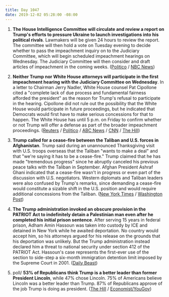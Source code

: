 ```yaml
---
title: Day 1047
date: 2019-12-02 05:28:00 -08:00
---
```


1. **The House Intelligence Committee will circulate and review a report on Trump's efforts to pressure Ukraine to launch investigations into his political rivals**. Lawmakers will be given 24 hours to review the report. The committee will then hold a vote on Tuesday evening to decide whether to pass the impeachment inquiry on to the Judiciary Committee, which will begin scheduled impeachment hearings on Wednesday. The Judiciary Committee will then consider and draft articles of impeachment in the coming weeks. ([Politico](https://www.politico.com/news/2019/11/30/intelligence-committee-draft-ukraine-report-074518) / [NBC News](https://www.nbcnews.com/politics/trump-impeachment-inquiry/house-intelligence-committee-vote-impeachment-report-n1093701))

2. **Neither Trump nor White House attorneys will participate in the first impeachment hearing with the Judiciary Committee on Wednesday**. In a letter to Chairman Jerry Nadler, White House counsel Pat Cipollone cited a "complete lack of due process and fundamental fairness afforded the president" as the reason for Trump's refusal to participate in the hearing. Cipollone did not rule out the possibility that the White House would participate in future proceedings, but he indicated that Democrats would first have to make serious concessions for that to happen. The White House has until 5 p.m. on Friday to confirm whether or not Trump will offer a defense as part of the broader impeachment proceedings. ([Reuters](https://www.reuters.com/article/us-usa-trump-impeachment-idUSKBN1Y50XP) / [Politico](https://www.politico.com/news/2019/12/01/trump-impeachment-response-house-judiciary-074712) / [ABC News](https://abcnews.go.com/Politics/trump-lawyers-wont-participate-upcoming-impeachment-hearing-sources/story?id=67420879) / [CNN](https://www.cnn.com/2019/12/01/politics/white-house-not-participating-judiciary-hearing-impeachment/index.html) / [The Hill](https://thehill.com/homenews/administration/472547-white-house-wont-participate-in-first-judiciary-impeachment-hearing))

3. **Trump called for a cease-fire between the Taliban and U.S. forces in Afghanistan**. Trump said during an unannounced Thanksgiving visit with U.S. troops overseas that the Taliban "wants to make a deal" and that "we're saying it has to be a cease-fire." Trump claimed that he has made "tremendous progress" since he abruptly canceled his previous peace talks with the Taliban in September. Afghan President Ashraf Ghani indicated that a cease-fire wasn't in progress or even part of the discussion with U.S. negotiators. Western diplomats and Taliban leaders were also confused by Trump's remarks, since demanding a cease-fire would constitute a sizable shift in the U.S. position and would require additional concessions from the Taliban. ([New York Times](https://www.nytimes.com/2019/11/29/world/asia/afghanistan-taliban-peace-talks-ghani-trump.html) / [Washington Post](https://www.washingtonpost.com/national-security/trumps-talk-of-afghanistan-cease-fire-appears-to-surprise-the-taliban-afghan-government/2019/11/29/3a661a34-12d1-11ea-b0fc-62cc38411ebb_story.html))

4. **The Trump administration invoked an obscure provision in the PATRIOT Act to indefinitely detain a Palestinian man even after he completed his initial prison sentence**. After serving 15 years in federal prison, Adham Amin Hassoun was taken into custody by ICE and detained in New York while he awaited deportation. No country would accept him, so his attorneys argued for his release on the grounds that his deportation was unlikely. But the Trump administration instead declared him a threat to national security under section 412 of the PATRIOT Act. Hassoun's case represents the first-ever use of the section to side-step a six-month immigration detention limit imposed by the Supreme Court in 2001. ([Daily Beast](https://www.thedailybeast.com/trump-invokes-patriot-act-to-detain-palestinian-adham-amin-hassoun-forever))

5. poll/ **53% of Republicans think Trump is a better leader than former President Lincoln**, while 47% chose Lincoln. 75% of Americans believe Lincoln was a better leader than Trump. 87% of Republicans approve of the job Trump is doing as president. ([The Hill](https://thehill.com/homenews/administration/472460-poll-majority-of-republicans-say-trump-better-president-than-lincoln) / [Economist/YouGov](https://d25d2506sfb94s.cloudfront.net/cumulus_uploads/document/a10nw9wbas/econTabReport.pdf))